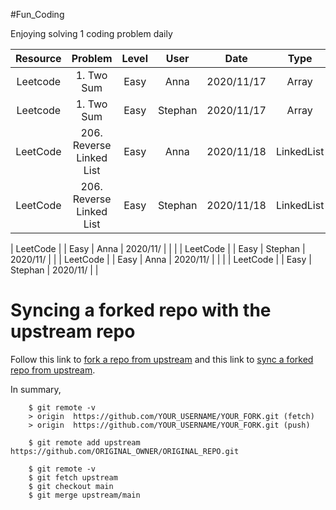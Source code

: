 #Fun_Coding

Enjoying solving 1 coding problem daily

| Resource |      Problem     | Level | User |   Date    | Type  |         Notes         |
| :-------:|:---------------: | :---: | :--: | :--------: | :---: | :-------------------: |
| Leetcode | 1. Two Sum | Easy | Anna | 2020/11/17 | Array | Succeed in completing |
| Leetcode | 1. Two Sum | Easy | Stephan | 2020/11/17 | Array | Succeed in completing |
| LeetCode | 206. Reverse Linked List | Easy | Anna | 2020/11/18 | LinkedList | Completed in 27min |
| LeetCode | 206. Reverse Linked List | Easy | Stephan| 2020/11/18 | LinkedList |

| LeetCode |  | Easy | Anna | 2020/11/ |  |  |
| LeetCode |  | Easy | Stephan | 2020/11/ |  |
| LeetCode |  | Easy | Anna | 2020/11/ |  |  |
| LeetCode |  | Easy | Stephan | 2020/11/ |  |

# Syncing a forked repo with the upstream repo

Follow this link to [fork a repo from upstream](https://docs.github.com/en/free-pro-team@latest/github/getting-started-with-github/fork-a-repo) and this link to [sync a forked repo from upstream](https://docs.github.com/en/free-pro-team@latest/github/collaborating-with-issues-and-pull-requests/syncing-a-fork).

In summary,

```
    $ git remote -v
    > origin  https://github.com/YOUR_USERNAME/YOUR_FORK.git (fetch)
    > origin  https://github.com/YOUR_USERNAME/YOUR_FORK.git (push)

```

```
    $ git remote add upstream https://github.com/ORIGINAL_OWNER/ORIGINAL_REPO.git

```

```
    $ git remote -v
    $ git fetch upstream
    $ git checkout main
    $ git merge upstream/main
```
